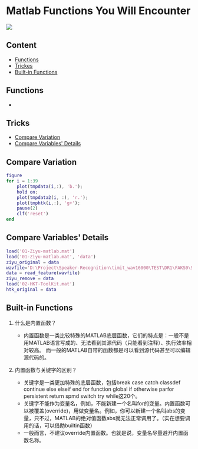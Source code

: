# Matlab Functions You Will Encounter

![](https://img.shields.io/badge/language-matlab-yellow)


## Content

- [Functions](#functions)
- [Trickes](#tricks)
- [Built-in Functions](#built-in-functions)


## Functions

- 




## Tricks

- [Compare Variation](#compare-variation)
- [Compare Variables' Details](#compare-variables-details)


## Compare Variation

```matlab
figure
for i = 1:39
	plot(tmpdata(i,:), 'b.');
	hold on;
	plot(tmpdata2(i, :), 'r.');
	plot(tmphtk(i,:), 'g+');
	pause(2)
	clf('reset')
end
```
## Compare Variables' Details

```matlab
load('01-Ziyu-matlab.mat')
load('01-Ziyu-matlab.mat', 'data')
ziyu_original = data
wavfile='D:\Project\Speaker-Recognition\timit_wav16000\TEST\DR1\FAKS0\SA1.WAV'
data = read_feature(wavfile)
ziyu_remove = data
load('02-HKT-ToolKit.mat')
htk_original = data
```

## Built-in Functions

1. 什么是内置函数？

   - 内置函数是一类比较特殊的MATLAB底层函数，它们的特点是：一般不是用MATLAB语言写成的、无法看到其源代码（只能看到注释）、执行效率相对较高。 而一般的MATLAB自带的函数都是可以看到源代码甚至可以编辑源代码的。

2. 内置函数与关键字的区别？

   - 关键字是一类更加特殊的底层函数，包括break case catch classdef continue else elseif end for function global if otherwise parfor persistent return spmd switch try while这20个。
   - 关键字不能作为变量名，例如，不能新建一个名叫for的变量。内置函数可以被覆盖(override)，用做变量名。例如，你可以新建一个名叫abs的变量，只不过，MATLAB的绝对值函数abs就无法正常调用了。（实在想要调用的话，可以借助builtin函数）
   - 一般而言，不建议override内置函数。也就是说，变量名尽量避开内置函数名称。

   

   
